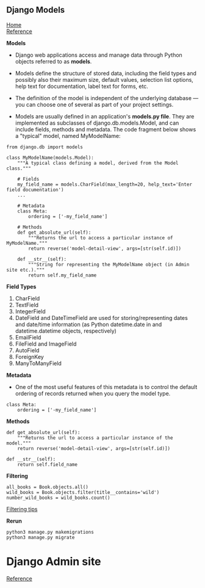 ## Django Models  
[Home](../README.md)  
[Reference](https://developer.mozilla.org/en-US/docs/Learn/Server-side/Django/Models)    

__Models__
* Django web applications access and manage data through Python objects referred to as __models__. 
* Models define the structure of stored data, including the field types and possibly also their maximum size, default values, selection list options, help text for documentation, label text for forms, etc. 
* The definition of the model is independent of the underlying database — you can choose one of several as part of your project settings.

* Models are usually defined in an application's __models.py file__. They are implemented as subclasses of django.db.models.Model, and can include fields, methods and metadata. The code fragment below shows a "typical" model, named MyModelName:  

```
from django.db import models

class MyModelName(models.Model):
    """A typical class defining a model, derived from the Model class."""

    # Fields
    my_field_name = models.CharField(max_length=20, help_text='Enter field documentation')
    ...

    # Metadata
    class Meta: 
        ordering = ['-my_field_name']

    # Methods
    def get_absolute_url(self):
        """Returns the url to access a particular instance of MyModelName."""
        return reverse('model-detail-view', args=[str(self.id)])
    
    def __str__(self):
        """String for representing the MyModelName object (in Admin site etc.)."""
        return self.my_field_name
```
__Field Types__

1. CharField   
1. TextField   
1. IntegerField  
1. DateField and DateTimeField are used for storing/representing dates and date/time information (as Python datetime.date in and datetime.datetime objects, respectively)  
1. EmailField  
1. FileField and ImageField  
1. AutoField   
1. ForeignKey  
1. ManyToManyField  

__Metadata__  
* One of the most useful features of this metadata is to control the default ordering of records returned when you query the model type. 
```
class Meta:
    ordering = ['-my_field_name']
```
__Methods__  
```
def get_absolute_url(self):
    """Returns the url to access a particular instance of the model."""
    return reverse('model-detail-view', args=[str(self.id)])
```
```
def __str__(self):
    return self.field_name
```
__Filtering__
```
all_books = Book.objects.all()
wild_books = Book.objects.filter(title__contains='wild')
number_wild_books = wild_books.count()
```
[Filtering tips](https://docs.djangoproject.com/en/2.1/ref/models/querysets/#field-lookups)  

__Rerun__
```
python3 manage.py makemigrations
python3 manage.py migrate
```
# Django Admin site  
[Reference](https://developer.mozilla.org/en-US/docs/Learn/Server-side/Django/Admin_site)  

